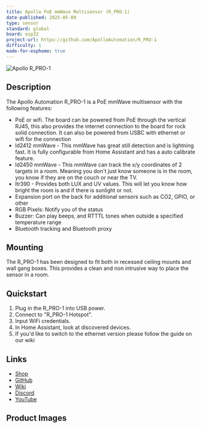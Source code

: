 ```yaml
---
title: Apollo PoE mmWave Multisensor (R_PRO-1)
date-published: 2025-05-09
type: sensor
standard: global
board: esp32
project-url: https://github.com/ApolloAutomation/R_PRO-1
difficulty: 1
made-for-esphome: true
---
```


![Apollo R_PRO-1](Apollo-R_PRO-1.JPG "Apollo R_PRO-1")

## Description

The Apollo Automation R_PRO-1 is a PoE mmWave multisensor with the following features:

- PoE or wifi. The board can be powered from PoE through the vertical RJ45, this also provides the internet connection to the board for rock solid connection. It can also be powered from USBC with ethernet or wifi for the connection
- ld2412 mmWave - This mmWave has great still detection and is lightning fast. It is fully configurable from Home Assistant and has a auto calibrate feature.
- ld2450 mmWave - This mmWave can track the x/y coordinates of 2 targets in a room. Meaning you don't just know someone is in the room, you know if they are on the couch or near the TV.
- ltr390 - Provides both LUX and UV values. This will let you know how bright the room is and if there is sunlight or not.
- Expansion port on the back for additional sensors such as CO2, GPIO, or other
- RGB Pixels: Notify you of the status
- Buzzer: Can play beeps, and RTTTL tones when outside a specified temperature range
- Bluetooth tracking and Bluetooth proxy

## Mounting
The R_PRO-1 has been designed to fit both in recessed ceiling mounts and wall gang boxes. This provides a clean and non intrusive way to place the sensor in a room.


## Quickstart

1. Plug in the R_PRO-1 into USB power.
2. Connect to "R_PRO-1 Hotspot".
3. Input WiFi credentials.
4. In Home Assistant, look at discovered devices.
5. If you'd like to switch to the ethernet version please follow the guide on our wiki

## Links

- [Shop](https://apolloautomation.com/products/r-1?utm_source=esphome&utm_medium=social)
- [GitHub](https://github.com/ApolloAutomation/R_PRO-1)
- [Wiki](https://wiki.apolloautomation.com/)
- [Discord](https://dsc.gg/ApolloAutomation)
- [YouTube](https://www.youtube.com/@ApolloAutomation)

## Product Images


